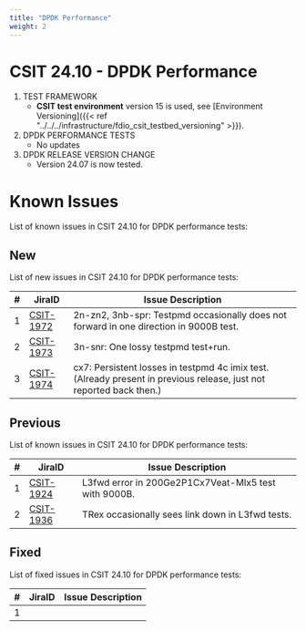 ```yaml
---
title: "DPDK Performance"
weight: 2
---
```


# CSIT 24.10 - DPDK Performance

1. TEST FRAMEWORK
   - **CSIT test environment** version 15 is used, see
     [Environment Versioning]({{< ref "../../../infrastructure/fdio_csit_testbed_versioning" >}}).
2. DPDK PERFORMANCE TESTS
   - No updates
3. DPDK RELEASE VERSION CHANGE
   - Version 24.07 is now tested.

# Known Issues

List of known issues in CSIT 24.10 for DPDK performance tests:

## New

List of new issues in CSIT 24.10 for DPDK performance tests:

**#** | **JiraID**                                       | **Issue Description**
------|--------------------------------------------------|--------------------------------------------------------------------------------------------------------------------
  1   | [CSIT-1972](https://jira.fd.io/browse/CSIT-1972) | 2n-zn2, 3nb-spr: Testpmd occasionally does not forward in one direction in 9000B test.
  2   | [CSIT-1973](https://jira.fd.io/browse/CSIT-1973) | 3n-snr: One lossy testpmd test+run.
  3   | [CSIT-1974](https://jira.fd.io/browse/CSIT-1974) | cx7: Persistent losses in testpmd 4c imix test. (Already present in previous release, just not reported back then.)

## Previous

List of known issues in CSIT 24.10 for DPDK performance tests:

**#** | **JiraID**                                       | **Issue Description**
------|--------------------------------------------------|-----------------------------------------------------
  1   | [CSIT-1924](https://jira.fd.io/browse/CSIT-1924) | L3fwd error in 200Ge2P1Cx7Veat-Mlx5 test with 9000B.
  2   | [CSIT-1936](https://jira.fd.io/browse/CSIT-1936) | TRex occasionally sees link down in L3fwd tests.

## Fixed

List of fixed issues in CSIT 24.10 for DPDK performance tests:

**#** | **JiraID**                                       | **Issue Description**
------|--------------------------------------------------|----------------------
 1    |                                                  |
